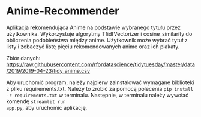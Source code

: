 # Anime-Recommender
Aplikacja rekomendująca Anime na podstawie wybranego tytułu przez użytkownika. 
Wykorzystuje algorytmy TfidfVectorizer i cosine_similarity do obliczenia podobieństwa między anime. 
Użytkownik może wybrać tytuł z listy i zobaczyć listę pięciu rekomendowanych anime oraz ich plakaty. 

Zbiór danych: https://raw.githubusercontent.com/rfordatascience/tidytuesday/master/data/2019/2019-04-23/tidy_anime.csv

Aby uruchomić program, należy najpierw zainstalować wymagane biblioteki z pliku requirements.txt. 
Należy to zrobić za pomocą polecenia <code>pip install -r requirements.txt</code> w terminalu. 
Następnie, w terminalu należy wywołać komendę <code>streamlit run app.py</code>, aby uruchomić aplikację.
